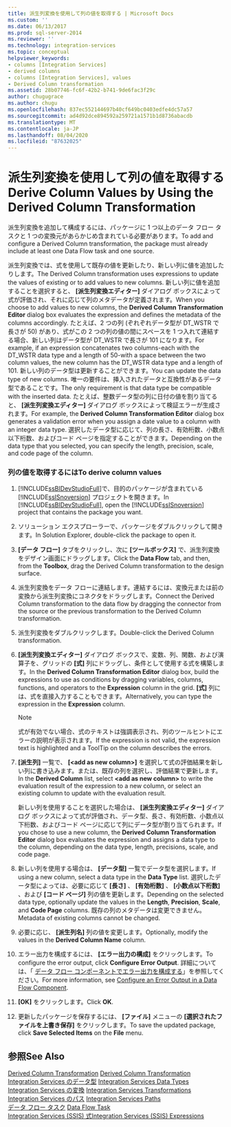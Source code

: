 ```yaml
---
title: 派生列変換を使用して列の値を取得する | Microsoft Docs
ms.custom: ''
ms.date: 06/13/2017
ms.prod: sql-server-2014
ms.reviewer: ''
ms.technology: integration-services
ms.topic: conceptual
helpviewer_keywords:
- columns [Integration Services]
- derived columns
- columns [Integration Services], values
- Derived Column transformation
ms.assetid: 28b07746-fc6f-42b2-b741-9de6fac3f29c
author: chugugrace
ms.author: chugu
ms.openlocfilehash: 837ec552144697b40cf649bc0403edfe4dc57a57
ms.sourcegitcommit: ad4d92dce894592a259721a1571b1d8736abacdb
ms.translationtype: MT
ms.contentlocale: ja-JP
ms.lasthandoff: 08/04/2020
ms.locfileid: "87632025"
---
```

# <a name="derive-column-values-by-using-the-derived-column-transformation"></a><span data-ttu-id="ea6df-102">派生列変換を使用して列の値を取得する</span><span class="sxs-lookup"><span data-stu-id="ea6df-102">Derive Column Values by Using the Derived Column Transformation</span></span>
  <span data-ttu-id="ea6df-103">派生列変換を追加して構成するには、パッケージに 1 つ以上のデータ フロー タスクと 1 つの変換元があらかじめ含まれている必要があります。</span><span class="sxs-lookup"><span data-stu-id="ea6df-103">To add and configure a Derived Column transformation, the package must already include at least one Data Flow task and one source.</span></span>  
  
 <span data-ttu-id="ea6df-104">派生列変換では、式を使用して既存の値を更新したり、新しい列に値を追加したりします。</span><span class="sxs-lookup"><span data-stu-id="ea6df-104">The Derived Column transformation uses expressions to update the values of existing or to add values to new columns.</span></span> <span data-ttu-id="ea6df-105">新しい列に値を追加することを選択すると、 **[派生列変換エディター]** ダイアログ ボックスによって式が評価され、それに応じて列のメタデータが定義されます。</span><span class="sxs-lookup"><span data-stu-id="ea6df-105">When you choose to add values to new columns, the **Derived Column Transformation Editor** dialog box evaluates the expression and defines the metadata of the columns accordingly.</span></span> <span data-ttu-id="ea6df-106">たとえば、2 つの列 (ぞれぞれデータ型が DT_WSTR で長さが 50) があり、式がこの 2 つの列の値の間にスペースを 1 つ入れて連結する場合、新しい列はデータ型が DT_WSTR で長さが 101 になります。</span><span class="sxs-lookup"><span data-stu-id="ea6df-106">For example, if an expression concatenates two columns-each with the DT_WSTR data type and a length of 50-with a space between the two column values, the new column has the DT_WSTR data type and a length of 101.</span></span> <span data-ttu-id="ea6df-107">新しい列のデータ型は更新することができます。</span><span class="sxs-lookup"><span data-stu-id="ea6df-107">You can update the data type of new columns.</span></span> <span data-ttu-id="ea6df-108">唯一の要件は、挿入されたデータと互換性があるデータ型であることです。</span><span class="sxs-lookup"><span data-stu-id="ea6df-108">The only requirement is that data type be compatible with the inserted data.</span></span> <span data-ttu-id="ea6df-109">たとえば、整数データ型の列に日付の値を割り当てると、 **[派生列変換エディター]** ダイアログ ボックスによって検証エラーが生成されます。</span><span class="sxs-lookup"><span data-stu-id="ea6df-109">For example, the **Derived Column Transformation Editor** dialog box generates a validation error when you assign a date value to a column with an integer data type.</span></span> <span data-ttu-id="ea6df-110">選択したデータ型に応じて、列の長さ、有効桁数、小数点以下桁数、およびコード ページを指定することができます。</span><span class="sxs-lookup"><span data-stu-id="ea6df-110">Depending on the data type that you selected, you can specify the length, precision, scale, and code page of the column.</span></span>  
  
### <a name="to-derive-column-values"></a><span data-ttu-id="ea6df-111">列の値を取得するには</span><span class="sxs-lookup"><span data-stu-id="ea6df-111">To derive column values</span></span>  
  
1.  <span data-ttu-id="ea6df-112">[!INCLUDE[ssBIDevStudioFull](../../../includes/ssbidevstudiofull-md.md)]で、目的のパッケージが含まれている [!INCLUDE[ssISnoversion](../../../includes/ssisnoversion-md.md)] プロジェクトを開きます。</span><span class="sxs-lookup"><span data-stu-id="ea6df-112">In [!INCLUDE[ssBIDevStudioFull](../../../includes/ssbidevstudiofull-md.md)], open the [!INCLUDE[ssISnoversion](../../../includes/ssisnoversion-md.md)] project that contains the package you want.</span></span>  
  
2.  <span data-ttu-id="ea6df-113">ソリューション エクスプローラーで、パッケージをダブルクリックして開きます。</span><span class="sxs-lookup"><span data-stu-id="ea6df-113">In Solution Explorer, double-click the package to open it.</span></span>  
  
3.  <span data-ttu-id="ea6df-114">**[データ フロー]** タブをクリックし、次に **[ツールボックス]** で、派生列変換をデザイン画面にドラッグします。</span><span class="sxs-lookup"><span data-stu-id="ea6df-114">Click the **Data Flow** tab, and then, from the **Toolbox**, drag the Derived Column transformation to the design surface.</span></span>  
  
4.  <span data-ttu-id="ea6df-115">派生列変換をデータ フローに連結します。連結するには、変換元または前の変換から派生列変換にコネクタをドラッグします。</span><span class="sxs-lookup"><span data-stu-id="ea6df-115">Connect the Derived Column transformation to the data flow by dragging the connector from the source or the previous transformation to the Derived Column transformation.</span></span>  
  
5.  <span data-ttu-id="ea6df-116">派生列変換をダブルクリックします。</span><span class="sxs-lookup"><span data-stu-id="ea6df-116">Double-click the Derived Column transformation.</span></span>  
  
6.  <span data-ttu-id="ea6df-117">**[派生列変換エディター]** ダイアログ ボックスで、変数、列、関数、および演算子を、グリッドの **[式]** 列にドラッグし、条件として使用する式を構築します。</span><span class="sxs-lookup"><span data-stu-id="ea6df-117">In the **Derived Column Transformation Editor** dialog box, build the expressions to use as conditions by dragging variables, columns, functions, and operators to the **Expression** column in the grid.</span></span> <span data-ttu-id="ea6df-118">**[式]** 列には、式を直接入力することもできます。</span><span class="sxs-lookup"><span data-stu-id="ea6df-118">Alternatively, you can type the expression in the **Expression** column.</span></span>  
  
    > [!NOTE]  
    >  <span data-ttu-id="ea6df-119">式が有効でない場合、式のテキストは強調表示され、列のツールヒントにエラーの説明が表示されます。</span><span class="sxs-lookup"><span data-stu-id="ea6df-119">If the expression is not valid, the expression text is highlighted and a ToolTip on the column describes the errors.</span></span>  
  
7.  <span data-ttu-id="ea6df-120">**[派生列]** 一覧で、 **[\<add as new column>]** を選択して式の評価結果を新しい列に書き込みます。または、既存の列を選択し、評価結果で更新します。</span><span class="sxs-lookup"><span data-stu-id="ea6df-120">In the **Derived Column** list, select **\<add as new column>** to write the evaluation result of the expression to a new column, or select an existing column to update with the evaluation result.</span></span>  
  
     <span data-ttu-id="ea6df-121">新しい列を使用することを選択した場合は、 **[派生列変換エディター]** ダイアログ ボックスによって式が評価され、データ型、長さ、有効桁数、小数点以下桁数、およびコード ページに応じて列にデータ型が割り当てられます。</span><span class="sxs-lookup"><span data-stu-id="ea6df-121">If you chose to use a new column, the **Derived Column Transformation Editor** dialog box evaluates the expression and assigns a data type to the column, depending on the data type, length, precisions, scale, and code page.</span></span>  
  
8.  <span data-ttu-id="ea6df-122">新しい列を使用する場合は、 **[データ型]** 一覧でデータ型を選択します。</span><span class="sxs-lookup"><span data-stu-id="ea6df-122">If using a new column, select a data type in the **Data Type** list.</span></span> <span data-ttu-id="ea6df-123">選択したデータ型によっては、必要に応じて **[長さ]** 、 **[有効桁数]** 、 **[小数点以下桁数]** 、および **[コード ページ]** 列の値を更新します。</span><span class="sxs-lookup"><span data-stu-id="ea6df-123">Depending on the selected data type, optionally update the values in the **Length**, **Precision**, **Scale**, and **Code Page** columns.</span></span> <span data-ttu-id="ea6df-124">既存の列のメタデータは変更できません。</span><span class="sxs-lookup"><span data-stu-id="ea6df-124">Metadata of existing columns cannot be changed.</span></span>  
  
9. <span data-ttu-id="ea6df-125">必要に応じ、 **[派生列名]** 列の値を変更します。</span><span class="sxs-lookup"><span data-stu-id="ea6df-125">Optionally, modify the values in the **Derived Column Name** column.</span></span>  
  
10. <span data-ttu-id="ea6df-126">エラー出力を構成するには、 **[エラー出力の構成]** をクリックします。</span><span class="sxs-lookup"><span data-stu-id="ea6df-126">To configure the error output, click **Configure Error Output**.</span></span> <span data-ttu-id="ea6df-127">詳細については、「 [データ フロー コンポーネントでエラー出力を構成する](../../configure-an-error-output-in-a-data-flow-component.md)」を参照してください。</span><span class="sxs-lookup"><span data-stu-id="ea6df-127">For more information, see [Configure an Error Output in a Data Flow Component](../../configure-an-error-output-in-a-data-flow-component.md).</span></span>  
  
11. <span data-ttu-id="ea6df-128">**[OK]** をクリックします。</span><span class="sxs-lookup"><span data-stu-id="ea6df-128">Click **OK**.</span></span>  
  
12. <span data-ttu-id="ea6df-129">更新したパッケージを保存するには、 **[ファイル]** メニューの **[選択されたファイルを上書き保存]** をクリックします。</span><span class="sxs-lookup"><span data-stu-id="ea6df-129">To save the updated package, click **Save Selected Items** on the **File** menu.</span></span>  
  
## <a name="see-also"></a><span data-ttu-id="ea6df-130">参照</span><span class="sxs-lookup"><span data-stu-id="ea6df-130">See Also</span></span>  
 <span data-ttu-id="ea6df-131">[Derived Column Transformation](derived-column-transformation.md) </span><span class="sxs-lookup"><span data-stu-id="ea6df-131">[Derived Column Transformation](derived-column-transformation.md) </span></span>  
 <span data-ttu-id="ea6df-132">[Integration Services のデータ型](../integration-services-data-types.md) </span><span class="sxs-lookup"><span data-stu-id="ea6df-132">[Integration Services Data Types](../integration-services-data-types.md) </span></span>  
 <span data-ttu-id="ea6df-133">[Integration Services の変換](integration-services-transformations.md) </span><span class="sxs-lookup"><span data-stu-id="ea6df-133">[Integration Services Transformations](integration-services-transformations.md) </span></span>  
 <span data-ttu-id="ea6df-134">[Integration Services のパス](../integration-services-paths.md) </span><span class="sxs-lookup"><span data-stu-id="ea6df-134">[Integration Services Paths](../integration-services-paths.md) </span></span>  
 <span data-ttu-id="ea6df-135">[データ フロー タスク](../../control-flow/data-flow-task.md) </span><span class="sxs-lookup"><span data-stu-id="ea6df-135">[Data Flow Task](../../control-flow/data-flow-task.md) </span></span>  
 [<span data-ttu-id="ea6df-136">Integration Services &#40;SSIS&#41; 式</span><span class="sxs-lookup"><span data-stu-id="ea6df-136">Integration Services &#40;SSIS&#41; Expressions</span></span>](../../expressions/integration-services-ssis-expressions.md)  
  
  
